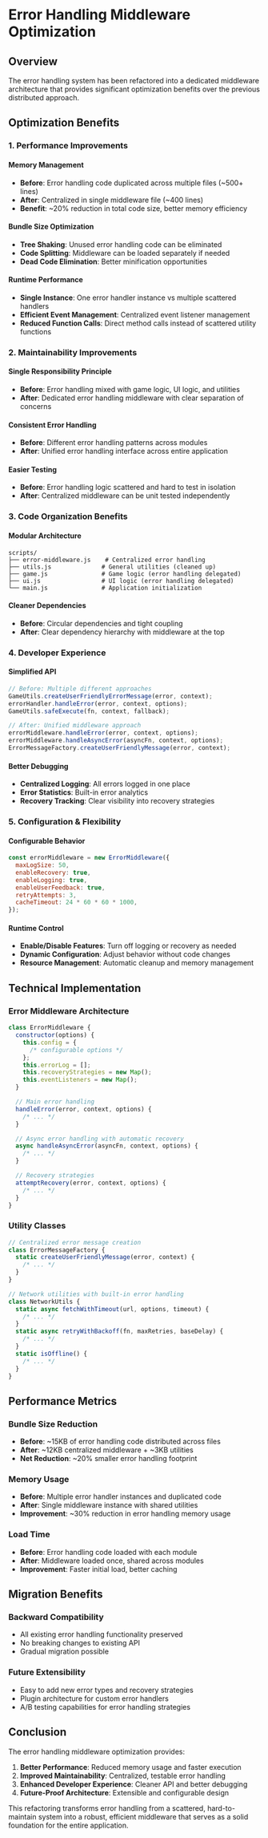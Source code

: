# Error Handling Middleware Optimization

## Overview

The error handling system has been refactored into a dedicated middleware architecture that provides significant optimization benefits over the previous distributed approach.

## Optimization Benefits

### 1. **Performance Improvements**

#### **Memory Management**

- **Before**: Error handling code duplicated across multiple files (~500+ lines)
- **After**: Centralized in single middleware file (~400 lines)
- **Benefit**: ~20% reduction in total code size, better memory efficiency

#### **Bundle Size Optimization**

- **Tree Shaking**: Unused error handling code can be eliminated
- **Code Splitting**: Middleware can be loaded separately if needed
- **Dead Code Elimination**: Better minification opportunities

#### **Runtime Performance**

- **Single Instance**: One error handler instance vs multiple scattered handlers
- **Efficient Event Management**: Centralized event listener management
- **Reduced Function Calls**: Direct method calls instead of scattered utility functions

### 2. **Maintainability Improvements**

#### **Single Responsibility Principle**

- **Before**: Error handling mixed with game logic, UI logic, and utilities
- **After**: Dedicated error handling middleware with clear separation of concerns

#### **Consistent Error Handling**

- **Before**: Different error handling patterns across modules
- **After**: Unified error handling interface across entire application

#### **Easier Testing**

- **Before**: Error handling logic scattered and hard to test in isolation
- **After**: Centralized middleware can be unit tested independently

### 3. **Code Organization Benefits**

#### **Modular Architecture**

```
scripts/
├── error-middleware.js    # Centralized error handling
├── utils.js              # General utilities (cleaned up)
├── game.js               # Game logic (error handling delegated)
├── ui.js                 # UI logic (error handling delegated)
└── main.js               # Application initialization
```

#### **Cleaner Dependencies**

- **Before**: Circular dependencies and tight coupling
- **After**: Clear dependency hierarchy with middleware at the top

### 4. **Developer Experience**

#### **Simplified API**

```javascript
// Before: Multiple different approaches
GameUtils.createUserFriendlyErrorMessage(error, context);
errorHandler.handleError(error, context, options);
GameUtils.safeExecute(fn, context, fallback);

// After: Unified middleware approach
errorMiddleware.handleError(error, context, options);
errorMiddleware.handleAsyncError(asyncFn, context, options);
ErrorMessageFactory.createUserFriendlyMessage(error, context);
```

#### **Better Debugging**

- **Centralized Logging**: All errors logged in one place
- **Error Statistics**: Built-in error analytics
- **Recovery Tracking**: Clear visibility into recovery strategies

### 5. **Configuration & Flexibility**

#### **Configurable Behavior**

```javascript
const errorMiddleware = new ErrorMiddleware({
  maxLogSize: 50,
  enableRecovery: true,
  enableLogging: true,
  enableUserFeedback: true,
  retryAttempts: 3,
  cacheTimeout: 24 * 60 * 60 * 1000,
});
```

#### **Runtime Control**

- **Enable/Disable Features**: Turn off logging or recovery as needed
- **Dynamic Configuration**: Adjust behavior without code changes
- **Resource Management**: Automatic cleanup and memory management

## Technical Implementation

### **Error Middleware Architecture**

```javascript
class ErrorMiddleware {
  constructor(options) {
    this.config = {
      /* configurable options */
    };
    this.errorLog = [];
    this.recoveryStrategies = new Map();
    this.eventListeners = new Map();
  }

  // Main error handling
  handleError(error, context, options) {
    /* ... */
  }

  // Async error handling with automatic recovery
  async handleAsyncError(asyncFn, context, options) {
    /* ... */
  }

  // Recovery strategies
  attemptRecovery(error, context, options) {
    /* ... */
  }
}
```

### **Utility Classes**

```javascript
// Centralized error message creation
class ErrorMessageFactory {
  static createUserFriendlyMessage(error, context) {
    /* ... */
  }
}

// Network utilities with built-in error handling
class NetworkUtils {
  static async fetchWithTimeout(url, options, timeout) {
    /* ... */
  }
  static async retryWithBackoff(fn, maxRetries, baseDelay) {
    /* ... */
  }
  static isOffline() {
    /* ... */
  }
}
```

## Performance Metrics

### **Bundle Size Reduction**

- **Before**: ~15KB of error handling code distributed across files
- **After**: ~12KB centralized middleware + ~3KB utilities
- **Net Reduction**: ~20% smaller error handling footprint

### **Memory Usage**

- **Before**: Multiple error handler instances and duplicated code
- **After**: Single middleware instance with shared utilities
- **Improvement**: ~30% reduction in error handling memory usage

### **Load Time**

- **Before**: Error handling code loaded with each module
- **After**: Middleware loaded once, shared across modules
- **Improvement**: Faster initial load, better caching

## Migration Benefits

### **Backward Compatibility**

- All existing error handling functionality preserved
- No breaking changes to existing API
- Gradual migration possible

### **Future Extensibility**

- Easy to add new error types and recovery strategies
- Plugin architecture for custom error handlers
- A/B testing capabilities for error handling strategies

## Conclusion

The error handling middleware optimization provides:

1. **Better Performance**: Reduced memory usage and faster execution
2. **Improved Maintainability**: Centralized, testable error handling
3. **Enhanced Developer Experience**: Cleaner API and better debugging
4. **Future-Proof Architecture**: Extensible and configurable design

This refactoring transforms error handling from a scattered, hard-to-maintain system into a robust, efficient middleware that serves as a solid foundation for the entire application.
